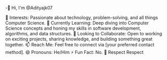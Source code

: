 -👋 Hi, I'm @Adityajk07

👀 Interests: Passionate about technology, problem-solving, and all things Computer Science.
🌱 Currently Learning: Deep diving into Computer Science concepts and honing my skills in software development, algorithms, and data structures.
💞️ Looking to Collaborate: Open to working on exciting projects, sharing knowledge, and building something great together.
📫 Reach Me: Feel free to connect via [your preferred contact method].
😄 Pronouns: He/Him
⚡ Fun Fact: No.
🤝 Respect Respect


<!---
Adityajk07/Adityajk07 is a ✨ special ✨ repository because its `README.md` (this file) appears on your GitHub profile.
You can click the Preview link to take a look at your changes.
--->
